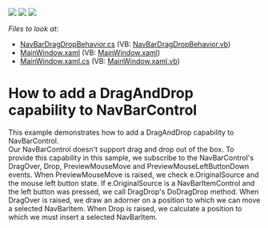 <!-- default badges list -->
![](https://img.shields.io/endpoint?url=https://codecentral.devexpress.com/api/v1/VersionRange/128654546/14.1.7%2B)
[![](https://img.shields.io/badge/Open_in_DevExpress_Support_Center-FF7200?style=flat-square&logo=DevExpress&logoColor=white)](https://supportcenter.devexpress.com/ticket/details/T164276)
[![](https://img.shields.io/badge/📖_How_to_use_DevExpress_Examples-e9f6fc?style=flat-square)](https://docs.devexpress.com/GeneralInformation/403183)
<!-- default badges end -->
<!-- default file list -->
*Files to look at*:

* [NavBarDragDropBehavior.cs](./CS/NavBarDragDropExample/Behavior/NavBarDragDropBehavior.cs) (VB: [NavBarDragDropBehavior.vb](./VB/NavBarDragDropExample/Behavior/NavBarDragDropBehavior.vb))
* [MainWindow.xaml](./CS/NavBarDragDropExample/MainWindow.xaml) (VB: [MainWindow.xaml](./VB/NavBarDragDropExample/MainWindow.xaml))
* [MainWindow.xaml.cs](./CS/NavBarDragDropExample/MainWindow.xaml.cs) (VB: [MainWindow.xaml.vb](./VB/NavBarDragDropExample/MainWindow.xaml.vb))
<!-- default file list end -->
# How to add a DragAndDrop capability to NavBarControl


This example demonstrates how to add a DragAndDrop capability to NavBarControl.<br />Our NavBarControl doesn't support drag and drop out of the box. To provide this capability in this sample, we subscribe to the NavBarControl's DragOver, Drop, PreviewMouseMove and PreviewMouseLeftButtonDown events. When PreviewMouseMove is raised, we check e.OriginalSource and the mouse left button state. If e.OriginalSource is a NavBarItemControl and the left button was pressed, we call DragDrop's DoDragDrop method. When DragOver is raised, we draw an adorner on a position to which we can move a selected NavBarItem. When Drop is raised, we calculate a position to which we must insert a selected NavBarItem.

<br/>


